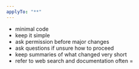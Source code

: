 ```yaml
---
applyTo: "**"
---
```

- minimal code
- keep it simple
- ask permission before major changes
- ask questions if unsure how to proceed
- keep summaries of what changed very short
- refer to web search and documentation often
=